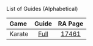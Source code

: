 List of Guides (Alphabetical)

|Game|Guide|RA Page|
|:--|:--:|:--:|
|Karate|[Full](Karate-(Atari-2600))|[17461](https://retroachievements.org/game/17461)|

